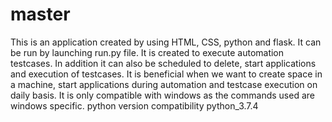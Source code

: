 # master
This is an application created by using HTML, CSS, python and flask. It can be run by launching run.py file.
It is created to execute automation testcases.
In addition it can also be scheduled to delete, start applications and execution of testcases.
It is beneficial when we want to create space in a machine, start applications during automation and testcase execution on daily basis.
It is only compatible with windows as the commands used are windows specific.
python version compatibility python_3.7.4
